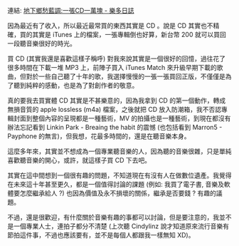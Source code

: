 <!--
.. link: 
.. description: 
.. tags: all, murmur
.. date: 2013/10/30 22:38:15
.. title: murmur (2) - 一張 CD 一萬塊
.. slug: 20131030_old-link-for-the-value-between-hi-fi-system-and-music
-->

連結: [地下鄉愁藍調:一張CD一萬塊 - 樂多日誌](http://blog.roodo.com/honeypie/archives/17305241.html)

因為最近有了收入，所以最近最常買的東西其實是 CD 。說是 CD 其實也不精確，買的其實是 iTunes 上的檔案，一張專輯倒也好算，新台幣 200 就可以買回一段聽音樂很好的時光。

買 CD (其實我還是喜歡這樣子稱呼) 對我來說其實是一個很好的回憶，過往花了很多時間在下載一堆 MP3 上，前陣子買入 iTunes Match 來升級早期下載的歌曲，但對於一些自己聽了十年的歌，我選擇慢慢的一張一張買回正版，不僅僅是為了聽到純粹的感動，也是為了對創作者的敬意。

真的要我去買實體 CD 其實是不甚樂意的，因為我拿到 CD 的第一個動作，轉成無損音質的 apple lossless (m4a) 檔案，之後就把 CD 放入防潮箱，我不否認專輯封面到整個內容的呈現都是一種藝術，MV 的拍攝也是一種藝術，到現在都沒有辦法忘記看到 Linkin Park - Breaing the habit 的震憾 (也包括看到 Marron5 - Payphone 的無言)，但我想，花最多時間的，還是在聽音樂本身。

這麼多年來，其實並不想成為一個專業聽音樂的人，因為聽的音樂很雜，只是單純喜歡聽音樂的開心，或許，就這樣子買 CD 下去吧。

其實在這中間想到一個很有趣的問題，不知道現在有沒有人在做數位遺產。我覺得在未來這十年甚至更久，都是一個值得討論的課題 (例如: 我買了電子書, 音樂及軟體要怎麼繼承給人 ?) 也因為價值及永不損壞的關係，繼承是否要錢 ? 有趣的議題。

不過，還是很歡迎，有什麼關於音樂有趣的事都可以討論，但是要注意的，我並不是一個專業人士，連拍子都分不清楚 (上次聽 Cindylinz 說才知道原來流行音樂有節拍這件事，不過也應該要有，並不是每個人都跟我一樣無知 XD)。